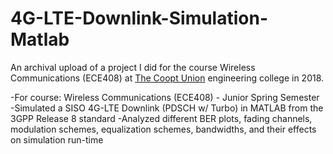 # 4G-LTE-Downlink-Simulation-Matlab
An archival upload of a project I did for the course Wireless Communications (ECE408) at [The Coopt Union](https://cooper.edu/) engineering college in 2018.

-For course: Wireless Communications (ECE408) - Junior Spring Semester
-Simulated a SISO 4G-LTE Downlink (PDSCH w/ Turbo) in MATLAB from the 3GPP Release 8 standard
-Analyzed different BER plots, fading channels, modulation schemes, equalization schemes, bandwidths, and their effects on simulation run-time
